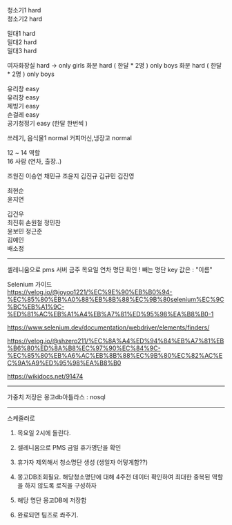청소기1 hard    
청소기2 hard  

밀대1 hard  
밀대2 hard  
밀대3 hard

여자화장실 hard -> only girls
화분 hard ( 한달  * 2명 ) only boys
화분 hard ( 한달  * 2명 ) only boys

유리창 easy   
유리창 easy   
제빙기 easy  
손걸레 easy  
공기청정기 easy  (한달  한번씩 )

쓰레기, 음식물1 normal
커피머신,냉장고 normal  



12 ~ 14 역할  
16 사람 (연차, 출장..)

조원진
이승연
채민규
조윤지
김진규
김규민
김진영

최현순  
윤지연  
  
김건우  
최진휘
손원철
정민찬  
윤보민 
정근준  
김예인  
배소정







----------------
셀레니움으로 pms 서버 금주 목요일 연차 명단 확인 !
빼는 명단 key 값은 : "이름"


Selenium 가이드   
https://velog.io/@joyoo1221/%EC%9E%90%EB%B0%94-%EC%85%80%EB%A0%88%EB%8B%88%EC%9B%80selenium%EC%9C%BC%EB%A1%9C-%ED%81%AC%EB%A1%A4%EB%A7%81%ED%95%98%EA%B8%B0-1

https://www.selenium.dev/documentation/webdriver/elements/finders/

https://velog.io/@shzero211/%EC%8A%A4%ED%94%84%EB%A7%81%EB%B6%80%ED%8A%B8%EC%97%90%EC%84%9C-%EC%85%80%EB%A6%AC%EB%8B%88%EC%9B%80%EC%82%AC%EC%9A%A9%ED%95%98%EA%B8%B0


https://wikidocs.net/91474


-----------------

가중치 저장은
몽고db아틀라스 : nosql





-----------------------

스케줄러로
1. 목요일 2시에 돌린다.

2. 셀레니움으로 PMS 금일 휴가명단을 확인

3. 휴가자 제외해서 청소명단 생성 (생일자 어덯게함??)

4. 몽고DB조회필요. 해당청소명단에 대해 4주전 데이터 확인하여 최대한 중복된 역할을 하지 않도록 로직을 구성하자 

5.  해당 명단 몽고DB에 저장함 

6. 완료되면 팀즈로 쏴주기.